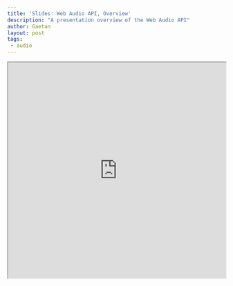 ```yaml
---
title: 'Slides: Web Audio API, Overview'
description: "A presentation overview of the Web Audio API"
author: Gaetan
layout: post
tags:
 - audio
---
```


<iframe src="http://greweb.me/webaudioapi-introduction" width="100%" height="500px"></iframe>

